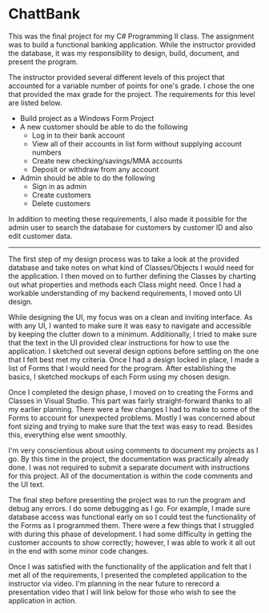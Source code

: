 # ChattBank

This was the final project for my C# Programming II class. The assignment was to build a functional banking application. While the instructor provided the database, it was my responsibility to design, build, document, and present the program.

The instructor provided several different levels of this project that accounted for a variable number of points for one's grade. I chose the one that provided the max grade for the project. The requirements for this level are listed below.

* Build project as a Windows Form Project
* A new customer should be able to do the following
    * Log in to their bank account
    * View all of their accounts in list form without supplying account numbers
    * Create new checking/savings/MMA accounts
    * Deposit or withdraw from any account
* Admin should be able to do the following
    * Sign in as admin
    * Create customers
    * Delete customers

In addition to meeting these requirements, I also made it possible for the admin user to search the database for customers by customer ID and also edit customer data.

---

The first step of my design process was to take a look at the provided database and take notes on what kind of Classes/Objects I would need for the application. I then moved on to further defining the Classes by charting out what properties and methods each Class might need. Once I had a workable understanding of my backend requirements, I moved onto UI design.

While designing the UI, my focus was on a clean and inviting interface. As with any UI, I wanted to make sure it was easy to navigate and accessible by keeping the clutter down to a minimum. Additionally, I tried to make sure that the text in the UI provided clear instructions for how to use the application. I sketched out several design options before settling on the one that I felt best met my criteria.
Once I had a design locked in place, I made a list of Forms that I would need for the program. After establishing the basics, I sketched mockups of each Form using my chosen design.

Once I completed the design phase, I moved on to creating the Forms and Classes in Visual Studio. This part was fairly straight-forward thanks to all my earlier planning. There were a few changes I had to make to some of the Forms to account for unexpected problems. Mostly I was concerned about font sizing and trying to make sure that the text was easy to read. Besides this, everything else went smoothly.

I'm very conscientious about using comments to document my projects as I go. By this time in the project, the documentation was practically already done. I was not required to submit a separate document with instructions for this project. All of the documentation is within the code comments and the UI text.

The final step before presenting the project was to run the program and debug any errors. I do some debugging as I go. For example, I made sure database access was functional early on so I could test the functionality of the Forms as I programmed them. There were a few things that I struggled with during this phase of development. I had some difficulty in getting the customer accounts to show correctly; however, I was able to work it all out in the end with some minor code changes.

Once I was satisfied with the functionality of the application and felt that I met all of the requirements, I presented the completed application to the instructor via video. I'm planning in the near future to rerecord a presentation video that I will link below for those who wish to see the application in action.
